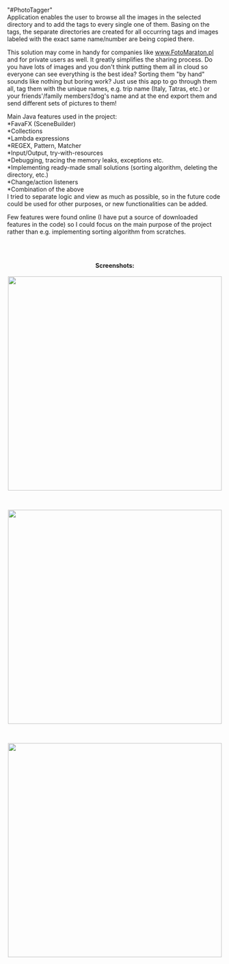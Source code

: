 "#PhotoTagger" <br>
Application enables the user to browse all the images in the selected directory and to add the tags to every single one of them. Basing on the tags, the separate directories are created for all occurring tags and images labeled with the exact same name/number are being copied there.


This solution may come in handy for companies like 
www.FotoMaraton.pl and for private users as well. It greatly simplifies the sharing process. Do you have lots of images and you don't think putting them all in cloud so everyone can see everything is the best idea? Sorting them "by hand" sounds like nothing but boring work? Just use this app to go through them all, tag them with the unique names, e.g. trip name (Italy, Tatras, etc.) or your friends'/family members’/dog's name and at the end export them and send different sets of pictures to them!

Main Java features used in the project:<br>
*FavaFX (SceneBuilder)<br>
*Collections<br>
*Lambda expressions<br>
*REGEX, Pattern, Matcher<br>
*Input/Output, try-with-resources<br>
*Debugging, tracing the memory leaks, exceptions etc.<br>
*Implementing ready-made small solutions (sorting algorithm, deleting 
the directory, etc.)<br>
*Change/action listeners<br>
*Combination of the above<br>
I tried to separate logic and view as much as possible, so in the future code could be used for other purposes, or new functionalities can be added.<br>

Few features were found online (I have put a source of downloaded features in the code) so I could focus on the main purpose of the project rather than e.g. implementing sorting algorithm from scratches. 

<br>
<br>
<p align="center">
  <b>Screenshots:</b> <br> <br>
<img align="center" src=https://user-images.githubusercontent.com/35892799/35527974-b897fba2-052c-11e8-9e3b-d61f035a5c87.JPG height=500>
 </p>
<br>
<p align="center">
<img src=https://user-images.githubusercontent.com/35892799/35527979-b9a58230-052c-11e8-82eb-57dc2e91299b.JPG height=500>
 </p>
<br>
<p align="center">
<img src=https://user-images.githubusercontent.com/35892799/35527983-bacc0c60-052c-11e8-9241-e859bf6e5e17.jpg height=500>
 </p>
